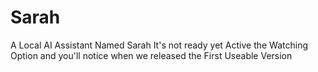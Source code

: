 # Sarah
A Local AI Assistant Named Sarah
It's not ready yet
Active the Watching Option and you'll notice when we released the First Useable Version
